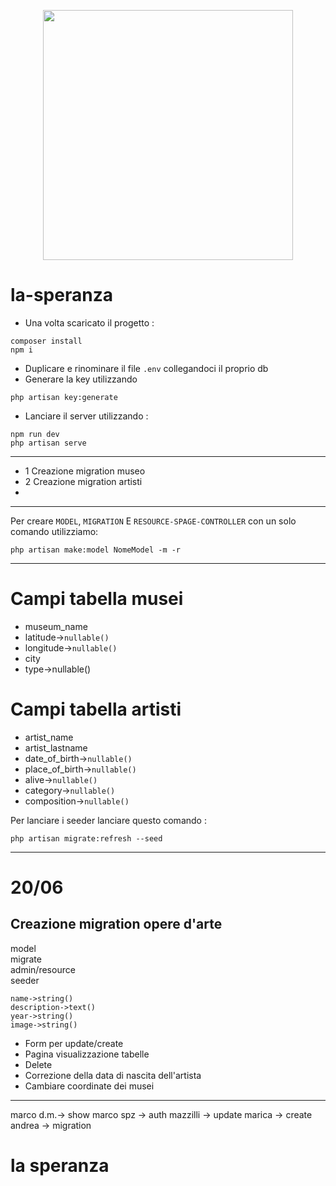 <p align="center"><a href="https://laravel.com" target="_blank"><img src="https://raw.githubusercontent.com/laravel/art/master/logo-lockup/5%20SVG/2%20CMYK/1%20Full%20Color/laravel-logolockup-cmyk-red.svg" width="400"></a></p>

# la-speranza
- Una volta scaricato il progetto : 
```
composer install
npm i
```
- Duplicare e rinominare il file `.env` collegandoci il proprio db
- Generare la key utilizzando 
```
php artisan key:generate
```
- Lanciare il server utilizzando : 
```
npm run dev
php artisan serve
```
---

- 1 Creazione migration museo 
- 2 Creazione migration artisti
- 

---
Per creare `MODEL`,  `MIGRATION` E `RESOURCE-SPAGE-CONTROLLER`  con un solo comando utilizziamo:
```
php artisan make:model NomeModel -m -r
```
---
# Campi tabella musei
- museum_name
- latitude->`nullable()`
- longitude->`nullable()`
- city
- type->nullable()

# Campi tabella artisti 
- artist_name
- artist_lastname
- date_of_birth->`nullable()`
- place_of_birth->`nullable()`
- alive->`nullable()`
- category->`nullable()`
- composition->`nullable()`

Per lanciare i seeder lanciare questo comando : 
```
php artisan migrate:refresh --seed
```
---
# 20/06
 ## Creazione migration opere d'arte
model     
migrate  
admin/resource  
seeder  
```
name->string()
description->text()
year->string()
image->string()
```
- Form per update/create
- Pagina visualizzazione tabelle
- Delete 
- Correzione della data di nascita dell'artista
- Cambiare coordinate dei musei 
---
marco d.m.-> show 
marco spz -> auth 
mazzilli -> update
marica -> create
andrea -> migration

# la speranza

